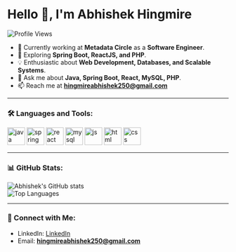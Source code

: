 # Hello 👋, I'm Abhishek Hingmire  

![Profile Views](https://komarev.com/ghpvc/?username=abhishekhingmire&color=blue)

- 🔭 Currently working at **Metadata Circle** as a **Software Engineer**.  
- 🌱 Exploring **Spring Boot, ReactJS, and PHP**.  
- 💡 Enthusiastic about **Web Development, Databases, and Scalable Systems**.  
- 💬 Ask me about **Java, Spring Boot, React, MySQL, PHP**.  
- 📫 Reach me at **hingmireabhishek250@gmail.com**  

---

### 🛠️ Languages and Tools:
<p>
  <img src="https://cdn.jsdelivr.net/gh/devicons/devicon/icons/java/java-original.svg" alt="java" width="40" height="40"/>
  <img src="https://cdn.jsdelivr.net/gh/devicons/devicon/icons/spring/spring-original.svg" alt="spring" width="40" height="40"/>
  <img src="https://cdn.jsdelivr.net/gh/devicons/devicon/icons/react/react-original.svg" alt="react" width="40" height="40"/>
  <img src="https://cdn.jsdelivr.net/gh/devicons/devicon/icons/mysql/mysql-original.svg" alt="mysql" width="40" height="40"/>
  <img src="https://cdn.jsdelivr.net/gh/devicons/devicon/icons/javascript/javascript-original.svg" alt="js" width="40" height="40"/>
  <img src="https://cdn.jsdelivr.net/gh/devicons/devicon/icons/html5/html5-original.svg" alt="html" width="40" height="40"/>
  <img src="https://cdn.jsdelivr.net/gh/devicons/devicon/icons/css3/css3-original.svg" alt="css" width="40" height="40"/>
</p>

---

### 📊 GitHub Stats:
![Abhishek's GitHub stats](https://github-readme-stats.vercel.app/api?username=abhishekhingmire&show_icons=true&theme=radical)  
![Top Languages](https://github-readme-stats.vercel.app/api/top-langs/?username=abhishekhingmire&layout=compact&theme=radical)

---

### 🚀 Connect with Me:
- LinkedIn: [LinkedIn](https://www.linkedin.com/in/abhishek-hingmire-a6a41a20b/)  
- Email: **hingmireabhishek250@gmail.com**  

